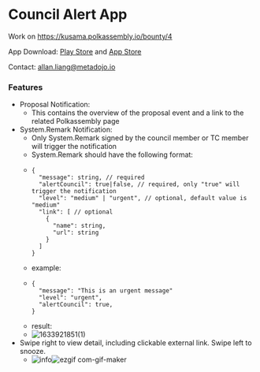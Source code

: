 # Council Alert App

Work on https://kusama.polkassembly.io/bounty/4

App Download: [Play Store](https://play.google.com/store/apps/details?id=com.meta_dojo.council_alert_app) and [App Store](https://apps.apple.com/us/app/council-alert-app/id1584059076) 

Contact: allan.liang@metadojo.io

### Features
* Proposal Notification: 
  - This contains the overview of the proposal event and a link to the related Polkassembly page
* System.Remark Notification:
  - Only System.Remark signed by the council member or TC member will trigger the notification
  - System.Remark should have the following format:
  - ```
    { 
      "message": string, // required 
      "alertCouncil": true|false, // required, only "true" will trigger the notification
      "level": "medium" | "urgent", // optional, default value is "medium"
      "link": [ // optional
        { 
          "name": string, 
          "url": string
        } 
      ] 
    }
    ```
  - example: 
  - ```
    { 
      "message": "This is an urgent message"
      "level": "urgent",
      "alertCouncil": true,
    }
    ```
  - result: 
  - ![1633921851(1)](https://user-images.githubusercontent.com/48347986/136728118-efbee936-fe2d-4941-ad76-16499f2c73b5.jpg)
* Swipe right to view detail, including clickable external link. Swipe left to snooze.
  - ![info](https://user-images.githubusercontent.com/48347986/136725871-4682688c-1edb-4217-aff9-bf4eb572b82c.gif)![ezgif com-gif-maker](https://user-images.githubusercontent.com/48347986/137231374-95cadf40-430c-4f4b-8ecf-3b484cea5f17.gif)

